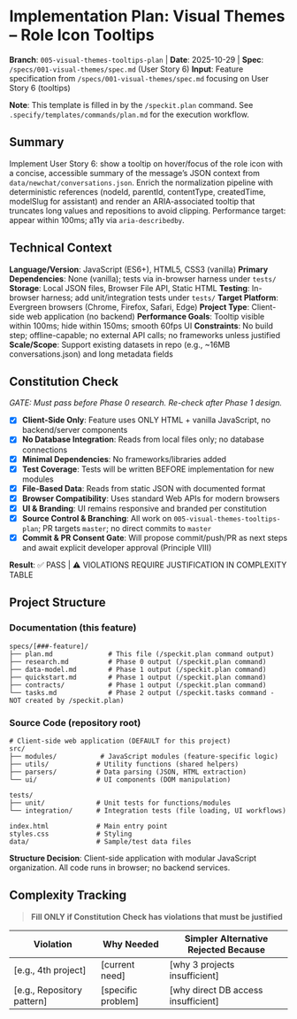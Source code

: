 # Implementation Plan: Visual Themes – Role Icon Tooltips

**Branch**: `005-visual-themes-tooltips-plan` | **Date**: 2025-10-29 | **Spec**: `/specs/001-visual-themes/spec.md` (User Story 6)
**Input**: Feature specification from `/specs/001-visual-themes/spec.md` focusing on User Story 6 (tooltips)

**Note**: This template is filled in by the `/speckit.plan` command. See `.specify/templates/commands/plan.md` for the execution workflow.

## Summary

Implement User Story 6: show a tooltip on hover/focus of the role icon with a concise, accessible
summary of the message’s JSON context from `data/newchat/conversations.json`. Enrich the
normalization pipeline with deterministic references (nodeId, parentId, contentType, createdTime,
modelSlug for assistant) and render an ARIA-associated tooltip that truncates long values and
repositions to avoid clipping. Performance target: appear within 100ms; a11y via `aria-describedby`.

## Technical Context

<!--
  ACTION REQUIRED: Replace the content in this section with the technical details
  for the project. The structure here is presented in advisory capacity to guide
  the iteration process.
-->

**Language/Version**: JavaScript (ES6+), HTML5, CSS3 (vanilla)
**Primary Dependencies**: None (vanilla); tests via in-browser harness under `tests/`
**Storage**: Local JSON files, Browser File API, Static HTML
**Testing**: In-browser harness; add unit/integration tests under `tests/`
**Target Platform**: Evergreen browsers (Chrome, Firefox, Safari, Edge)
**Project Type**: Client-side web application (no backend)
**Performance Goals**: Tooltip visible within 100ms; hide within 150ms; smooth 60fps UI
**Constraints**: No build step; offline-capable; no external API calls; no frameworks unless justified
**Scale/Scope**: Support existing datasets in repo (e.g., ~16MB conversations.json) and long metadata fields

## Constitution Check

*GATE: Must pass before Phase 0 research. Re-check after Phase 1 design.*

- [x] **Client-Side Only**: Feature uses ONLY HTML + vanilla JavaScript, no backend/server components
- [x] **No Database Integration**: Reads from local files only; no database connections
- [x] **Minimal Dependencies**: No frameworks/libraries added
- [x] **Test Coverage**: Tests will be written BEFORE implementation for new modules
- [x] **File-Based Data**: Reads from static JSON with documented format
- [x] **Browser Compatibility**: Uses standard Web APIs for modern browsers
- [x] **UI & Branding**: UI remains responsive and branded per constitution
- [x] **Source Control & Branching**: All work on `005-visual-themes-tooltips-plan`; PR targets `master`; no direct commits to `master`
- [x] **Commit & PR Consent Gate**: Will propose commit/push/PR as next steps and await explicit developer approval (Principle VIII)

**Result**: ✅ PASS | ⚠️ VIOLATIONS REQUIRE JUSTIFICATION IN COMPLEXITY TABLE

## Project Structure

### Documentation (this feature)

```text
specs/[###-feature]/
├── plan.md              # This file (/speckit.plan command output)
├── research.md          # Phase 0 output (/speckit.plan command)
├── data-model.md        # Phase 1 output (/speckit.plan command)
├── quickstart.md        # Phase 1 output (/speckit.plan command)
├── contracts/           # Phase 1 output (/speckit.plan command)
└── tasks.md             # Phase 2 output (/speckit.tasks command - NOT created by /speckit.plan)
```

### Source Code (repository root)
<!--
  ACTION REQUIRED: Replace the placeholder tree below with the concrete layout
  for this feature. Delete unused options and expand the chosen structure with
  real paths (e.g., apps/admin, packages/something). The delivered plan must
  not include Option labels.
-->

```text
# Client-side web application (DEFAULT for this project)
src/
├── modules/           # JavaScript modules (feature-specific logic)
├── utils/            # Utility functions (shared helpers)
├── parsers/          # Data parsing (JSON, HTML extraction)
└── ui/               # UI components (DOM manipulation)

tests/
├── unit/             # Unit tests for functions/modules
└── integration/      # Integration tests (file loading, UI workflows)

index.html            # Main entry point
styles.css            # Styling
data/                 # Sample/test data files
```

**Structure Decision**: Client-side application with modular JavaScript organization.
All code runs in browser; no backend services.

## Complexity Tracking

> **Fill ONLY if Constitution Check has violations that must be justified**

| Violation | Why Needed | Simpler Alternative Rejected Because |
|-----------|------------|-------------------------------------|
| [e.g., 4th project] | [current need] | [why 3 projects insufficient] |
| [e.g., Repository pattern] | [specific problem] | [why direct DB access insufficient] |
